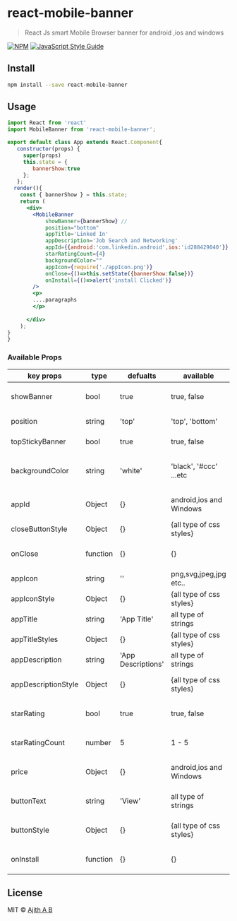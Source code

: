 # react-mobile-banner

> React Js smart Mobile Browser banner for android ,ios and windows 

[![NPM](https://img.shields.io/npm/v/react-mobile-banner.svg)](https://www.npmjs.com/package/react-mobile-banner) [![JavaScript Style Guide](https://img.shields.io/badge/code_style-standard-brightgreen.svg)](https://standardjs.com)

## Install

```bash
npm install --save react-mobile-banner
```

## Usage

```jsx
import React from 'react'
import MobileBanner from 'react-mobile-banner';

export default class App extends React.Component{
   constructor(props) {
     super(props)
     this.state = {
        bannerShow:true
     };
   };
  render(){
    const { bannerShow } = this.state;
    return (
      <div>
        <MobileBanner 
            showBanner={bannerShow} //
            position="bottom"
            appTitle='Linked In'
            appDescription='Job Search and Networking'
            appId={{android:'com.linkedin.android',ios:'id288429040'}}
            starRatingCount={4}
            backgroundColor=""
            appIcon={require('./appIcon.png')}
            onClose={()=>this.setState({bannerShow:false})}
            onInstall={()=>alert('install Clicked')}
        />
        <p>
        ....paragraphs
        </p>
             
      </div>
    );
}
}
```

### Available Props
key props |  type | defualts | available  | example | descriptions
--- | --- | --- | --- | --- | ---
showBanner | bool | true | true, false | {true} | to show or hide the Banner
position | string | 'top' | 'top', 'bottom' | {'bottom'} | Postion of the banner
topStickyBanner | bool | true | true, false | {true} | stay top of the page
backgroundColor | string | 'white' | 'black', '#ccc' ...etc | {'#ccc'} | Change the Background Color of the Banner
appId | Object | {} | android,ios and Windows| {ios: '', android: '',  windows: '', }| Add Appliction Id of the Stores
closeButtonStyle | Object | {} | {all type of css styles} | {color:'#fff', ...}, | Add style to Close Icon
onClose | function | {} | {} | {()=>alert('Close clicked")}, | Event on Close button Click
appIcon | string | '' | png,svg,jpeg,jpg etc.. |  "url" or {require('..path.png')}| App Icon Source
appIconStyle | Object | {} | {all type of css styles} | {color:'#fff', ...}, | Add style to App Icon
appTitle | string | 'App Title' | all type of strings | {'Linked In'} | App title
appTitleStyles | Object | {} | {all type of css styles} | {color:'#fff', ...}, | Add style to App Title
appDescription | string | 'App Descriptions' | all type of strings | {'App  Developer Company'} | App Descriptions
appDescriptionStyle | Object | {} | {all type of css styles} | {color:'#fff', ...}, | Add style to App Descriptions
starRating | bool | true | true, false | {true} | to show or hide the Rating Stars
starRatingCount | number | 5 | 1 - 5 | {4} | Ratings of Applications out of 5 star
price | Object | {} | android,ios and Windows| {ios: '$ 10', android: 'FREE',  windows: '$ 23', }| Add Price to Apps
buttonText | string | 'View' | all type of strings | {'Insall Now'} | App Download Button title
buttonStyle | Object | {} | {all type of css styles} | {color:'#fff', ...}, | Add style to Download Button
onInstall | function | {} | {} | {()=>alert('Install Button clicked")}, | Event on Install button Click

## License

MIT © [Ajith A B](https://github.com/ajith-ab)
